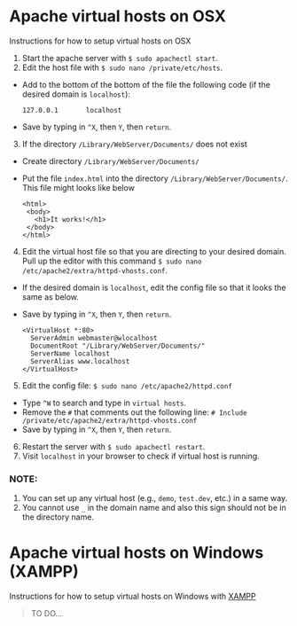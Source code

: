 # Apache virtual hosts on OSX
Instructions for how to setup virtual hosts on OSX

1. Start the apache server with `$ sudo apachectl start`.
2. Edit the host file with `$ sudo nano /private/etc/hosts`.
 * Add to the bottom of the bottom of the file the following code (if the desired domain is `localhost`):

     ```
     127.0.0.1       localhost
     ```
 * Save by typing in `^X`, then `Y`, then `return`.

3. If the directory `/Library/WebServer/Documents/` does not exist
 * Create directory `/Library/WebServer/Documents/`
 * Put the file `index.html` into the directory `/Library/WebServer/Documents/`. This file might looks like below

     ```
     <html>
      <body>
        <h1>It works!</h1>
      </body>
    </html>
     ```

4. Edit the virtual host file so that you are directing to your desired domain. Pull up the editor with this command `$ sudo nano /etc/apache2/extra/httpd-vhosts.conf`.
 * If the desired domain is `localhost`, edit the config file so that it looks the same as below.
 * Save by typing in `^X`, then `Y`, then `return`.

     ```
     <VirtualHost *:80>
       ServerAdmin webmaster@wlocalhost
       DocumentRoot "/Library/WebServer/Documents/"
       ServerName localhost
       ServerAlias www.localhost
     </VirtualHost>
     ```

5. Edit the config file: `$ sudo nano /etc/apache2/httpd.conf`
 * Type `^W` to search and type in `virtual hosts`.
 * Remove the `#` that comments out the following line: `# Include /private/etc/apache2/extra/httpd-vhosts.conf`
 * Save by typing in `^X`, then `Y`, then `return`.

6. Restart the server with `$ sudo apachectl restart`.
7. Visit `localhost` in your browser to check if virtual host is running.

### NOTE:

1. You can set up any virtual host (e.g., `demo`, `test.dev`, etc.) in a same way.
2. You cannot use `_` in the domain name and also this sign should not be in the directory name.

# Apache virtual hosts on Windows (XAMPP)
Instructions for how to setup virtual hosts on Windows with [XAMPP](https://www.apachefriends.org/pl/index.html)

> TO DO...
